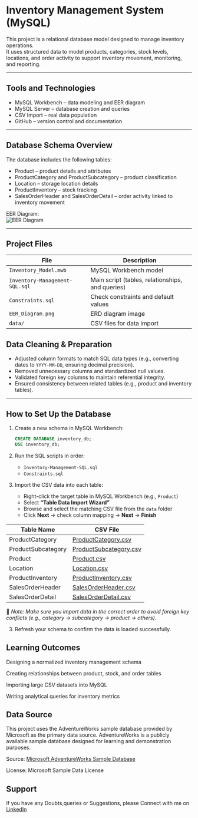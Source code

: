 # Inventory Management System (MySQL)

This project is a relational database model designed to manage inventory operations.  
It uses structured data to model products, categories, stock levels, locations, and order activity to support inventory movement, monitoring, and reporting.

---

## Tools and Technologies
- MySQL Workbench – data modeling and EER diagram
- MySQL Server – database creation and queries
- CSV Import – real data population
- GitHub – version control and documentation

---

## Database Schema Overview
The database includes the following tables:

- Product – product details and attributes  
- ProductCategory and ProductSubcategory – product classification  
- Location – storage location details  
- ProductInventory – stock tracking  
- SalesOrderHeader and SalesOrderDetail – order activity linked to inventory movement

EER Diagram:  
![EER Diagram](images/EER_Diagram.png)

---

## Project Files

| File | Description |
|------|-------------|
| `Inventory_Model.mwb` | MySQL Workbench model |
| `Inventory-Management-SQL.sql` | Main script (tables, relationships, and queries) |
| `Constraints.sql` | Check constraints and default values |
| `EER_Diagram.png` | ERD diagram image |
| `data/` | CSV files for data import |

## Data Cleaning & Preparation

- Adjusted column formats to match SQL data types (e.g., converting dates to `YYYY-MM-DD`, ensuring decimal precision).  
- Removed unnecessary columns and standardized null values.  
- Validated foreign key columns to maintain referential integrity.  
- Ensured consistency between related tables (e.g., product and inventory tables).

---

## How to Set Up the Database

1. Create a new schema in MySQL Workbench:
   ```sql
   CREATE DATABASE inventory_db;
   USE inventory_db;
   
2. Run the SQL scripts in order:
   - `Inventory-Management-SQL.sql`
   - `Constraints.sql`
  
3. Import the CSV data into each table:

   - Right-click the target table in MySQL Workbench (e.g., `Product`)
   - Select **“Table Data Import Wizard”**
   - Browse and select the matching CSV file from the `data` folder
   - Click **Next** → check column mapping → **Next** → **Finish**
   
| Table Name         | CSV File                                                |
| ------------------ | ------------------------------------------------------- |
| ProductCategory    | [ProductCategory.csv](./data/ProductCategory.csv)       |
| ProductSubcategory | [ProductSubcategory.csv](./data/ProductSubcategory.csv) |
| Product            | [Product.csv](./data/Product.csv)                       |
| Location           | [Location.csv](./data/Location.csv)                     |
| ProductInventory   | [ProductInventory.csv](./data/ProductInventory.csv)     |
| SalesOrderHeader   | [SalesOrderHeader.csv](./data/SalesOrderHeader.csv)     |
| SalesOrderDetail   | [SalesOrderDetail.csv](./data/SalesOrderDetail.csv)     |


   📌 *Note: Make sure you import data in the correct order to avoid foreign key conflicts (e.g., category → subcategory → product → others).*
   
3. Refresh your schema to confirm the data is loaded successfully.

## Learning Outcomes

Designing a normalized inventory management schema

Creating relationships between product, stock, and order tables

Importing large CSV datasets into MySQL

Writing analytical queries for inventory metrics

## Data Source

This project uses the AdventureWorks sample database provided by Microsoft as the primary data source.
AdventureWorks is a publicly available sample database designed for learning and demonstration purposes.

Source: [Microsoft AdventureWorks Sample Database](https://learn.microsoft.com/en-us/sql/samples/adventureworks-install-configure?view=sql-server-ver17&tabs=ssms)

License: Microsoft Sample Data License

## Support
If you have any Doubts,queries or Suggestions, please Connect with me on [LinkedIn](www.linkedin.com/in/twinkal-kosada-4909ba266/)


